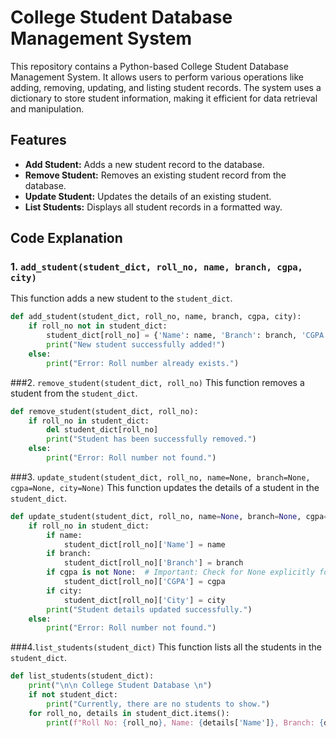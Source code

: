 # College Student Database Management System

This repository contains a Python-based College Student Database Management System. It allows users to perform various operations like adding, removing, updating, and listing student records.  The system uses a dictionary to store student information, making it efficient for data retrieval and manipulation.

## Features

*   **Add Student:** Adds a new student record to the database.
*   **Remove Student:** Removes an existing student record from the database.
*   **Update Student:** Updates the details of an existing student.
*   **List Students:** Displays all student records in a formatted way.

## Code Explanation

### 1. `add_student(student_dict, roll_no, name, branch, cgpa, city)`

This function adds a new student to the `student_dict`.

```python
def add_student(student_dict, roll_no, name, branch, cgpa, city):
    if roll_no not in student_dict:
        student_dict[roll_no] = {'Name': name, 'Branch': branch, 'CGPA': cgpa, 'City': city}
        print("New student successfully added!")
    else:
        print("Error: Roll number already exists.")
```

###2. `remove_student(student_dict, roll_no)`
This function removes a student from the `student_dict`.

```python
def remove_student(student_dict, roll_no):
    if roll_no in student_dict:
        del student_dict[roll_no]
        print("Student has been successfully removed.")
    else:
        print("Error: Roll number not found.")
```
###3. `update_student(student_dict, roll_no, name=None, branch=None, cgpa=None, city=None)`
This function updates the details of a student in the `student_dict`.
```python
def update_student(student_dict, roll_no, name=None, branch=None, cgpa=None, city=None):
    if roll_no in student_dict:
        if name:
            student_dict[roll_no]['Name'] = name
        if branch:
            student_dict[roll_no]['Branch'] = branch
        if cgpa is not None:  # Important: Check for None explicitly for CGPA
            student_dict[roll_no]['CGPA'] = cgpa
        if city:
            student_dict[roll_no]['City'] = city
        print("Student details updated successfully.")
    else:
        print("Error: Roll number not found.")
```
###4.`list_students(student_dict)`
This function lists all the students in the `student_dict`.
```python
def list_students(student_dict):
    print("\n\n College Student Database \n")
    if not student_dict:
        print("Currently, there are no students to show.")
    for roll_no, details in student_dict.items():
        print(f"Roll No: {roll_no}, Name: {details['Name']}, Branch: {details['Branch']}, CGPA: {details['CGPA']}, City: {details['City']}")
```

